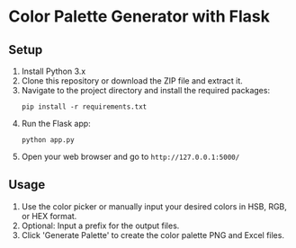 # Color Palette Generator with Flask

## Setup

1. Install Python 3.x
2. Clone this repository or download the ZIP file and extract it.
3. Navigate to the project directory and install the required packages:
    ```
    pip install -r requirements.txt
    ```
4. Run the Flask app:
    ```
    python app.py
    ```
5. Open your web browser and go to `http://127.0.0.1:5000/`

## Usage

1. Use the color picker or manually input your desired colors in HSB, RGB, or HEX format.
2. Optional: Input a prefix for the output files.
3. Click 'Generate Palette' to create the color palette PNG and Excel files.

